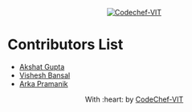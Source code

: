 <p align="center"><a href="https://www.codechefvit.com" target="_blank"><img src="https://s3.amazonaws.com/codechef_shared/sites/all/themes/abessive/logo-3.png" title="CodeChef-VIT" alt="Codechef-VIT"></a>
</p>

# Contributors List
* [Akshat Gupta](https://github.com/akshatvg)
* [Vishesh Bansal](https://github.com/VisheshBansal)
* [Arka Pramanik](https://github.com/APXD-git)
<p align="center">
	With :heart: by <a href="https://www.codechefvit.com" target="_blank">CodeChef-VIT</a>
</p>

